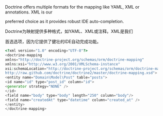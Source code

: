 Doctrine offers multiple formats for the mapping like YAML, XML or annotations. XML is our

preferred choice as it provides robust IDE auto-completion.

Doctrine为映射提供多种格式，如YAML、XML或注释。XML是我们

首选选项，因为它提供了健壮的IDE自动完成功能。

```php
<?xml version="1.0" encoding="UTF-8"?>
<doctrine-mapping
xmlns="http://doctrine-project.org/schemas/orm/doctrine-mapping"
xmlns:xsi="http://www.w3.org/2001/XMLSchema-instance"
xsi:schemaLocation="http://doctrine-project.org/schemas/orm/doctrine-mapping
http://raw.github.com/doctrine/doctrine2/master/doctrine-mapping.xsd">
<entity name="Domain\Model\Post" table="posts">
<id name="id" type="post_id" column="id">
<generator strategy="NONE" />
</id>
<field name="body" type="body" length="250" column="body"/>
<field name="createdAt" type="datetime" column="created_at" />
</entity>
</doctrine-mapping>
```



